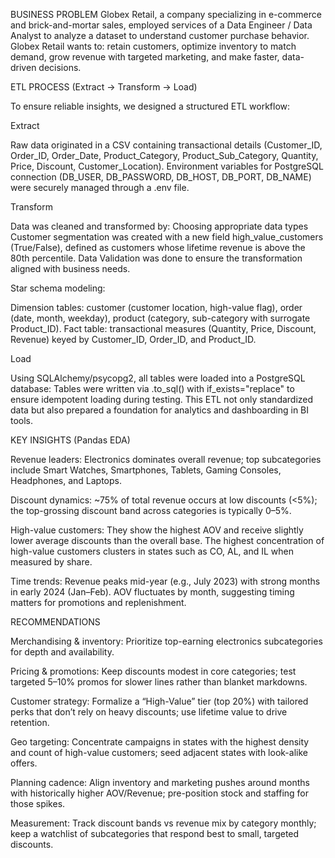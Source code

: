 
BUSINESS PROBLEM
Globex Retail, a company specializing in e-commerce and brick-and-mortar sales, employed services of a Data Engineer / Data Analyst to analyze a dataset to understand customer purchase behavior. 
Globex Retail wants to: retain customers, optimize inventory to match demand, grow revenue with targeted marketing, and make faster, data-driven decisions.

ETL PROCESS (Extract → Transform → Load)

To ensure reliable insights, we designed a structured ETL workflow:

Extract

Raw data originated in a CSV containing transactional details (Customer_ID, Order_ID, Order_Date, Product_Category, Product_Sub_Category, Quantity, Price, Discount, Customer_Location).
Environment variables for PostgreSQL connection (DB_USER, DB_PASSWORD, DB_HOST, DB_PORT, DB_NAME) were securely managed through a .env file.

Transform

Data was cleaned and transformed by:
Choosing appropriate data types
Customer segmentation was created with a new field high_value_customers (True/False), defined as customers whose lifetime revenue is above the 80th percentile.
Data Validation was done to ensure the transformation aligned with business needs.

Star schema modeling:

Dimension tables: customer (customer location, high-value flag), order (date, month, weekday), product (category, sub-category with surrogate Product_ID).
Fact table: transactional measures (Quantity, Price, Discount, Revenue) keyed by Customer_ID, Order_ID, and Product_ID.

Load

Using SQLAlchemy/psycopg2, all tables were loaded into a PostgreSQL database:
Tables were written via .to_sql() with if_exists="replace" to ensure idempotent loading during testing.
This ETL not only standardized data but also prepared a foundation for analytics and dashboarding in BI tools.

KEY INSIGHTS (Pandas EDA)

Revenue leaders: Electronics dominates overall revenue; top subcategories include Smart Watches, Smartphones, Tablets, Gaming Consoles, Headphones, and Laptops.

Discount dynamics: ~75% of total revenue occurs at low discounts (<5%); the top-grossing discount band across categories is typically 0–5%.

High-value customers: They show the highest AOV and receive slightly lower average discounts than the overall base. The highest concentration of high-value customers clusters in states such as CO, AL, and IL when measured by share.

Time trends: Revenue peaks mid-year (e.g., July 2023) with strong months in early 2024 (Jan–Feb). AOV fluctuates by month, suggesting timing matters for promotions and replenishment.


RECOMMENDATIONS

Merchandising & inventory: Prioritize top-earning electronics subcategories for depth and availability.

Pricing & promotions: Keep discounts modest in core categories; test targeted 5–10% promos for slower lines rather than blanket markdowns.

Customer strategy: Formalize a “High-Value” tier (top 20%) with tailored perks that don’t rely on heavy discounts; use lifetime value to drive retention.

Geo targeting: Concentrate campaigns in states with the highest density and count of high-value customers; seed adjacent states with look-alike offers.

Planning cadence: Align inventory and marketing pushes around months with historically higher AOV/Revenue; pre-position stock and staffing for those spikes.

Measurement: Track discount bands vs revenue mix by category monthly; keep a watchlist of subcategories that respond best to small, targeted discounts.
